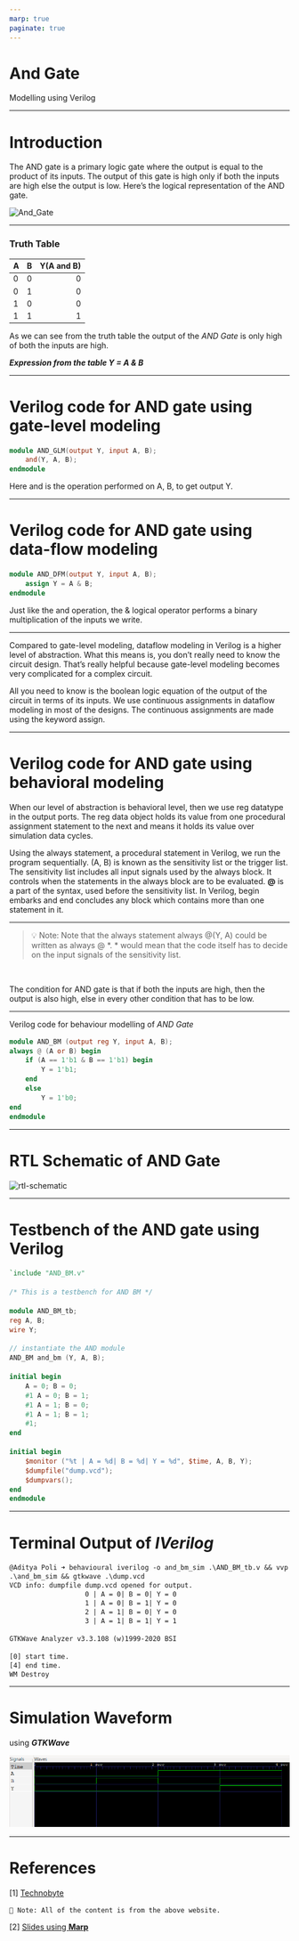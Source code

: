 ```yaml
---
marp: true
paginate: true
---
```


# **And Gate**

Modelling using Verilog

---

# Introduction

The AND gate is a primary logic gate where the output is equal to the product of its inputs. The output of this gate is high only if both the inputs are high else the output is low. Here’s the logical representation of the AND gate.

![And_Gate](https://i0.wp.com/technobyte.org/wp-content/uploads/2020/01/AND-gate.png)

---

### Truth Table

|A	|B	|Y(A and B)|
|---|:---:|-------:|
|0	|0	|0 |
|0	|1	|0 |
|1	|0	|0 |
|1	|1	|1 |

As we can see from the truth table the output of the *AND Gate* is only high of both the inputs are high.

***Expression from the table Y = A & B***

---

# Verilog code for AND gate using gate-level modeling

```verilog
module AND_GLM(output Y, input A, B);
    and(Y, A, B); 
endmodule
```
Here and is the operation performed on A, B, to get output Y.

---

# Verilog code for AND gate using data-flow modeling

```verilog
module AND_DFM(output Y, input A, B);
    assign Y = A & B; 
endmodule
```

Just like the and operation, the & logical operator performs a binary multiplication of the inputs we write.

---

Compared to gate-level modeling, dataflow modeling in Verilog is a higher level of abstraction. What this means is, you don’t really need to know the circuit design. That’s really helpful because gate-level modeling becomes very complicated for a complex circuit.

All you need to know is the boolean logic equation of the output of the circuit in terms of its inputs. We use continuous assignments in dataflow modeling in most of the designs. The continuous assignments are made using the keyword assign.

---

# Verilog code for AND gate using behavioral modeling

When our level of abstraction is behavioral level, then we use reg datatype in the output ports. The reg data object holds its value from one procedural assignment statement to the next and means it holds its value over simulation data cycles.

Using the always statement, a procedural statement in Verilog, we run the program sequentially. (A, B) is known as the sensitivity list or the trigger list. The sensitivity list includes all input signals used by the always block. It controls when the statements in the always block are to be evaluated. **@** is a part of the syntax, used before the sensitivity list. In Verilog, begin embarks and  end concludes any block which contains more than one statement in it.

---


> 💡 Note:
> Note that the always statement always @(Y, A) could be written as always @ *. * would mean that the code itself has to decide on the input signals of the sensitivity list.

<br>

The condition for AND gate is that if both the inputs are high, then the output is also high, else in every other condition that has to be low.  

---

Verilog code for behaviour modelling of *AND Gate*

```verilog
module AND_BM (output reg Y, input A, B);
always @ (A or B) begin
    if (A == 1'b1 & B == 1'b1) begin
        Y = 1'b1;
    end
    else 
        Y = 1'b0; 
end
endmodule
```

---

# RTL Schematic of AND Gate

![rtl-schematic](https://i0.wp.com/technobyte.org/wp-content/uploads/2020/01/schematic-1.jpg)

---

# Testbench of the AND gate using Verilog

```verilog
`include "AND_BM.v"

/* This is a testbench for AND BM */

module AND_BM_tb;
reg A, B;
wire Y;

// instantiate the AND module
AND_BM and_bm (Y, A, B);

initial begin
    A = 0; B = 0;
    #1 A = 0; B = 1;
    #1 A = 1; B = 0;
    #1 A = 1; B = 1;
    #1;
end

initial begin
    $monitor ("%t | A = %d| B = %d| Y = %d", $time, A, B, Y);
    $dumpfile("dump.vcd");
    $dumpvars();
end
endmodule
```

---

# Terminal Output of *IVerilog*

```
@Aditya Poli ➜ behavioural iverilog -o and_bm_sim .\AND_BM_tb.v && vvp .\and_bm_sim && gtkwave .\dump.vcd
VCD info: dumpfile dump.vcd opened for output.
                   0 | A = 0| B = 0| Y = 0
                   1 | A = 0| B = 1| Y = 0
                   2 | A = 1| B = 0| Y = 0
                   3 | A = 1| B = 1| Y = 1

GTKWave Analyzer v3.3.108 (w)1999-2020 BSI

[0] start time.
[4] end time.
WM Destroy
```

---

# Simulation Waveform

using ***GTKWave***

![simualtion-gtk](Assets/simulation-gtk.png)

---

# References

[1] [Technobyte](https://technobyte.org/verilog-and-gate/)

    📝 Note: All of the content is from the above website.

[2] [Slides using **Marp**](https://marp.app/)